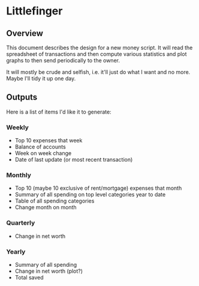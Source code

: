 # Littlefinger

## Overview

This document describes the design for a new money script. It will read the spreadsheet of transactions and then compute various statistics and plot graphs to then send periodically to the owner.

It will mostly be crude and selfish, i.e. it'll just do what I want and no more. Maybe I'll tidy it up one day.

## Outputs

Here is a list of items I'd like it to generate:

### Weekly

* Top 10 expenses that week
* Balance of accounts
* Week on week change
* Date of last update (or most recent transaction)

### Monthly

* Top 10 (maybe 10 exclusive of rent/mortgage) expenses that month
* Summary of all spending on top level categories year to date
* Table of all spending categories
* Change month on month

### Quarterly

* Change in net worth

### Yearly

* Summary of all spending
* Change in net worth (plot?)
* Total saved
